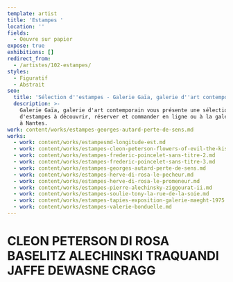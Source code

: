 ```yaml
---
template: artist
title: 'Estampes '
location: ''
fields:
  - Oeuvre sur papier
expose: true
exhibitions: []
redirect_from:
  - /artistes/102-estampes/
styles:
  - Figuratif
  - Abstrait
seo:
  title: 'Sélection d''estampes - Galerie Gaïa, galerie d''art contemporain'
  description: >-
    Galerie Gaïa, galerie d'art contemporain vous présente une sélection
    d'estampes à découvrir, réserver et commander en ligne ou à la galerie d'art
    à Nantes.
work: content/works/estampes-georges-autard-perte-de-sens.md
works:
  - work: content/works/estampesmd-longitude-est.md
  - work: content/works/estampes-cleon-peterson-flowers-of-evil-the-kiss-white.md
  - work: content/works/estampes-frederic-poincelet-sans-titre-2.md
  - work: content/works/estampes-frederic-poincelet-sans-titre-3.md
  - work: content/works/estampes-georges-autard-perte-de-sens.md
  - work: content/works/estampes-herve-di-rosa-le-pecheur.md
  - work: content/works/estampes-herve-di-rosa-le-promeneur.md
  - work: content/works/estampes-pierre-alechinsky-ziggourat-ii.md
  - work: content/works/estampes-soulie-tony-la-rue-de-la-soie.md
  - work: content/works/estampes-tapies-exposition-galerie-maeght-1975.md
  - work: content/works/estampes-valerie-bonduelle.md
---
```


# CLEON PETERSON DI ROSA BASELITZ  ALECHINSKI TRAQUANDI JAFFE  DEWASNE CRAGG
